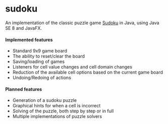 # sudoku

An implementation of the classic puzzle game [Sudoku](https://en.wikipedia.org/wiki/Sudoku) in Java, using Java SE 8 and JavaFX.

#### Implemented features
* Standard 9x9 game board
* The ability to reset/clear the board
* Saving/loading of games
* Listeners for cell value changes and cell domain changes
* Reduction of the available cell options based on the current game board
* Undoing/Redoing of actions

#### Planned features
* Generation of a sudoku puzzle
* Graphical hints for when a cell is incorrect
* Solving of the puzzle, both step by step or in full
* Multiple implementations of puzzle solvers
